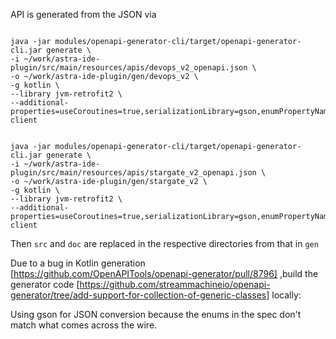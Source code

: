 API is generated from the JSON via

```

java -jar modules/openapi-generator-cli/target/openapi-generator-cli.jar generate \
-i ~/work/astra-ide-plugin/src/main/resources/apis/devops_v2_openapi.json \
-o ~/work/astra-ide-plugin/gen/devops_v2 \
-g kotlin \
--library jvm-retrofit2 \
--additional-properties=useCoroutines=true,serializationLibrary=gson,enumPropertyNaming=UPPERCASE,packageName=com.datastax.astra.devops_v2,artifactId=devops_v2-client


java -jar modules/openapi-generator-cli/target/openapi-generator-cli.jar generate \
-i ~/work/astra-ide-plugin/src/main/resources/apis/stargate_v2_openapi.json \
-o ~/work/astra-ide-plugin/gen/stargate_v2 \
-g kotlin \
--library jvm-retrofit2 \
--additional-properties=useCoroutines=true,serializationLibrary=gson,enumPropertyNaming=UPPERCASE,packageName=com.datastax.astra.stargate_v2,artifactId=stargate_v2-client
```


Then `src` and `doc` are replaced in the respective directories from that in `gen`

Due to a bug in Kotlin generation [https://github.com/OpenAPITools/openapi-generator/pull/8796] ,build the generator code [https://github.com/streammachineio/openapi-generator/tree/add-support-for-collection-of-generic-classes] locally:

Using gson for JSON conversion because the enums in the spec don't match what comes across the wire.
